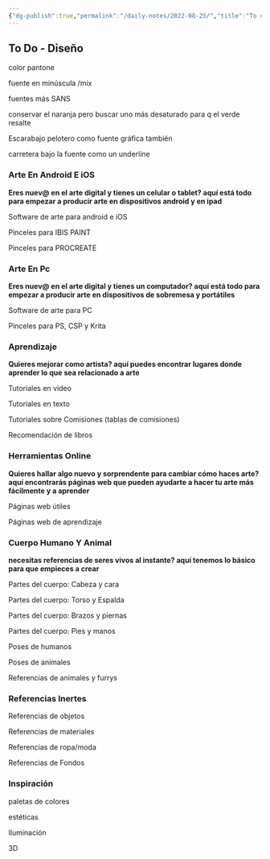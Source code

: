 ```yaml
---
{"dg-publish":true,"permalink":"/daily-notes/2022-08-25/","title":"To do - diseño","tags":["dailynotes"]}
---
```



## To Do - Diseño

color pantone

fuente en minúscula /mix

fuentes más SANS

conservar el naranja pero buscar uno más desaturado para q el verde resalte

Escarabajo pelotero como fuente gráfica también

carretera bajo la fuente como un underline

### Arte En Android E iOS

**Eres nuev@ en el arte digital y tienes un celular o tablet? aquí está todo para empezar a producir arte en dispositivos android y en ipad**

Software de arte para android e iOS

Pinceles para IBIS PAINT

Pinceles para PROCREATE

### Arte En Pc

**Eres nuev@ en el arte digital y tienes un computador? aquí está todo para empezar a producir arte en dispositivos de sobremesa y portátiles**

Software de arte para PC

Pinceles para PS, CSP y Krita

### Aprendizaje

**Quieres mejorar como artista? aquí puedes encontrar lugares donde aprender lo que sea relacionado a arte**

Tutoriales en video

Tutoriales en texto

Tutoriales sobre Comisiones (tablas de comisiones)

Recomendación de libros

### Herramientas Online

**Quieres hallar algo nuevo y sorprendente para cambiar cómo haces arte? aquí encontrarás páginas web que pueden ayudarte a hacer tu arte más fácilmente y a aprender**

 Páginas web útiles

 Páginas web de aprendizaje

### Cuerpo Humano Y Animal

**necesitas referencias de seres vivos al instante? aquí tenemos lo básico para que empieces a crear**

Partes del cuerpo: Cabeza y cara

Partes del cuerpo: Torso y Espalda

Partes del cuerpo: Brazos y piernas

Partes del cuerpo: Pies y manos

Poses de humanos

Poses de animales

Referencias de animales y furrys

### Referencias Inertes

Referencias de objetos

Referencias de materiales

Referencias de ropa/moda

Referencias de Fondos

### Inspiración

paletas de colores

estéticas

Iluminación

3D
